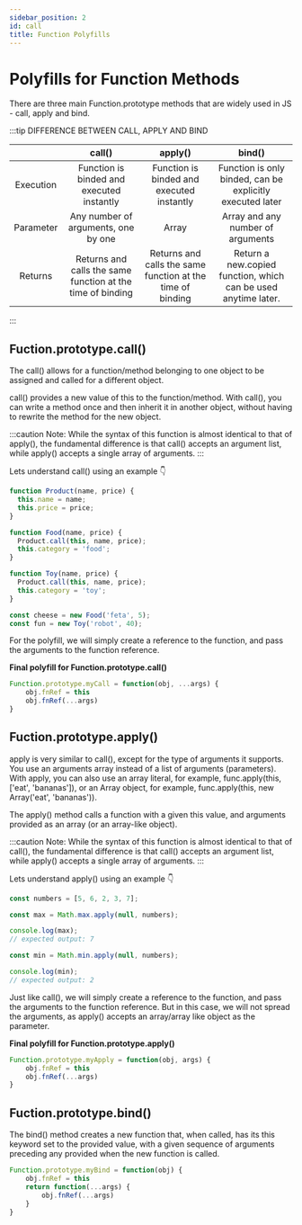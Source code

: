 ```yaml
---
sidebar_position: 2
id: call
title: Function Polyfills
---
```


# Polyfills for Function Methods

There are three main Function.prototype methods that are widely used in JS - call, apply and bind.

:::tip DIFFERENCE BETWEEN CALL, APPLY AND BIND

|           |                           call()                           |                           apply()                          |                             bind()                             |
|:---------:|:----------------------------------------------------------:|:----------------------------------------------------------:|:--------------------------------------------------------------:|
| Execution |                   Function is binded and executed instantly                   |                   Function is binded and executed instantly                   | Function is only binded, can be explicitly executed later                           |
| Parameter |             Any number of arguments, one by one            |                           Array                         | Array and any number of arguments                              |
|  Returns  | Returns and calls the same function at the time of binding | Returns and calls the same function at the time of binding | Return a new.copied function, which can be used anytime later. |

:::
## Fuction.prototype.call()

 The call() allows for a function/method belonging to one object to be assigned and called for a different object.

call() provides a new value of this to the function/method. With call(), you can write a method once and then inherit it in another object, without having to rewrite the method for the new object. 

:::caution
Note: While the syntax of this function is almost identical to that of apply(), the fundamental difference is that call() accepts an argument list, while apply() accepts a single array of arguments. 
:::

Lets understand call() using an example 👇

```js
function Product(name, price) {
  this.name = name;
  this.price = price;
}

function Food(name, price) {
  Product.call(this, name, price);
  this.category = 'food';
}

function Toy(name, price) {
  Product.call(this, name, price);
  this.category = 'toy';
}

const cheese = new Food('feta', 5);
const fun = new Toy('robot', 40);
```

For the polyfill, we will simply create a reference to the function, and pass the arguments to the function reference.

**Final polyfill for Function.prototype.call()**

```js
Function.prototype.myCall = function(obj, ...args) {
    obj.fnRef = this
    obj.fnRef(...args)
}
```

## Fuction.prototype.apply()

apply is very similar to call(), except for the type of arguments it supports. You use an arguments array instead of a list of arguments (parameters). With apply, you can also use an array literal, for example, func.apply(this, ['eat', 'bananas']), or an Array object, for example, func.apply(this, new Array('eat', 'bananas')).

The apply() method calls a function with a given this value, and arguments provided as an array (or an array-like object).

:::caution
Note: While the syntax of this function is almost identical to that of call(), the fundamental difference is that call() accepts an argument list, while apply() accepts a single array of arguments.
:::

Lets understand apply() using an example 👇

```js
const numbers = [5, 6, 2, 3, 7];

const max = Math.max.apply(null, numbers);

console.log(max);
// expected output: 7

const min = Math.min.apply(null, numbers);

console.log(min);
// expected output: 2

```

Just like call(), we will simply create a reference to the function, and pass the arguments to the function reference. But in this case, we will not spread the arguments, as apply() accepts an array/array like object as the parameter.

**Final polyfill for Function.prototype.apply()**

```js
Function.prototype.myApply = function(obj, args) {
    obj.fnRef = this
    obj.fnRef(...args)
}
```

## Fuction.prototype.bind()

The bind() method creates a new function that, when called, has its this keyword set to the provided value, with a given sequence of arguments preceding any provided when the new function is called.

```js
Function.prototype.myBind = function(obj) {
    obj.fnRef = this
    return function(...args) {
        obj.fnRef(...args)
    }
}
```